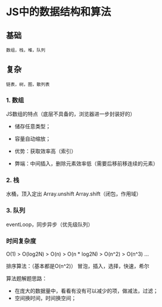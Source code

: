 # JS中的数据结构和算法

## 基础
    数组，栈，堆，队列
## 复杂
    链表，树，图，散列表

### 1. 数组
JS数组的特点（底层不具备的，浏览器进一步封装好的）
- 储存任意类型；
- 容量自动缩放；

- 优势：获取效率高（索引）
- 弊端：中间插入，删除元素效率低（需要后移前移连续的元素）

### 2. 栈
水桶，顶入定出 Array.unshift Array.shift（闭包，作用域）

### 3. 队列
eventLoop，同步异步（优先级队列）




### 时间复杂度
O(1) > O(log2N) > O(n) > O(n * log2N) > O(n^2) > O(n^3) ...

排序算法：（基本都是O(n^2)）
冒泡，插入，选择，快速，希尔


算法题解题思路：
- 在庞大的数据量中，看看有没有可以减少的项，做减法，过滤；
- 空间换时间，时间换空间；


